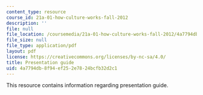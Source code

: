 ```yaml
---
content_type: resource
course_id: 21a-01-how-culture-works-fall-2012
description: ''
file: null
file_location: /coursemedia/21a-01-how-culture-works-fall-2012/4a7794db8f94ef252e7824bcfb32d2c1_MIT21A_01F12_Pres_guide.pdf
file_size: null
file_type: application/pdf
layout: pdf
license: https://creativecommons.org/licenses/by-nc-sa/4.0/
title: Presentation guide
uid: 4a7794db-8f94-ef25-2e78-24bcfb32d2c1
---
```

This resource contains information regarding presentation guide.
